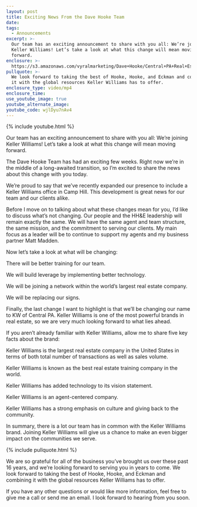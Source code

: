 ```yaml
---
layout: post
title: Exciting News From the Dave Hooke Team
date:
tags:
  - Announcements
excerpt: >-
  Our team has an exciting announcement to share with you all: We’re joining
  Keller Williams! Let’s take a look at what this change will mean moving
  forward.
enclosure: >-
  https://s3.amazonaws.com/vyralmarketing/Dave+Hooke/Central+PA+Real+Estate+Agent-+EDIT+2nd+paragraph.mp4
pullquote: >-
  We look forward to taking the best of Hooke, Hooke, and Eckman and combining
  it with the global resources Keller Williams has to offer.
enclosure_type: video/mp4
enclosure_time:
use_youtube_image: true
youtube_alternate_image:
youtube_code: wjlDyu7nAv4
---
```


{% include youtube.html %}

Our team has an exciting announcement to share with you all: We’re joining Keller Williams! Let’s take a look at what this change will mean moving forward.

The Dave Hooke Team has had an exciting few weeks. Right now we’re in the middle of a long-awaited transition, so I’m excited to share the news about this change with you today.

We’re proud to say that we’ve recently expanded our presence to include a Keller Williams office in Camp Hill. This development is great news for our team and our clients alike.

Before I move on to talking about what these changes mean for you, I’d like to discuss what’s not changing. Our people and the HH&E leadership will remain exactly the same. We will have the same agent and team structure, the same mission, and the commitment to serving our clients. My main focus as a leader will be to continue to support my agents and my business partner Matt Madden.

Now let’s take a look at what will be changing:

There will be better training for our team.

We will build leverage by implementing better technology.

We will be joining a network within the world’s largest real estate company.

We will be replacing our signs.

Finally, the last change I want to highlight is that we’ll be changing our name to KW of Central PA. Keller Williams is one of the most powerful brands in real estate, so we are very much looking forward to what lies ahead.

If you aren’t already familiar with Keller Williams, allow me to share five key facts about the brand:

Keller Williams is the largest real estate company in the United States in terms of both total number of transactions as well as sales volume.

Keller Williams is known as the best real estate training company in the world.

Keller Williams has added technology to its vision statement.

Keller Williams is an agent-centered company.

Keller Williams has a strong emphasis on culture and giving back to the community.

In summary, there is a lot our team has in common with the Keller Williams brand. Joining Keller Williams will give us a chance to make an even bigger impact on the communities we serve.

{% include pullquote.html %}

We are so grateful for all of the business you’ve brought us over these past 16 years, and we’re looking forward to serving you in years to come. We look forward to taking the best of Hooke, Hooke, and Eckman and combining it with the global resources Keller Williams has to offer.

If you have any other questions or would like more information, feel free to give me a call or send me an email. I look forward to hearing from you soon.